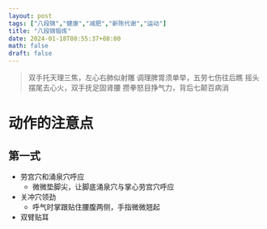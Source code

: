 ```yaml
---
layout: post
tags: ["八段锦","健康","减肥","新陈代谢","运动"]
title: "八段锦锻炼"
date: 2024-01-18T08:55:37+08:00
math: false
draft: false
---
```

> 双手托天理三焦，左心右肺似射雕
> 调理脾胃须单举，五劳七伤往后瞧
> 摇头摆尾去心火，双手抚足固肾腰
> 攒拳怒目挣气力，背后七颠百病消


# 动作的注意点

## 第一式

- 劳宫穴和涌泉穴呼应
	- 微微垫脚尖，让脚底涌泉穴与掌心劳宫穴呼应
- 关冲穴领劲
	- 呼气时掌跟贴住腰腹两侧，手指微微翘起
- 双臂贴耳

